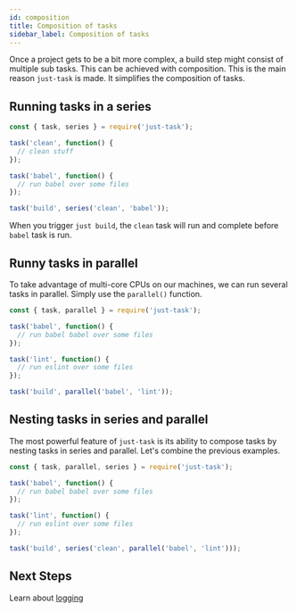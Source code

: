 ```yaml
---
id: composition
title: Composition of tasks
sidebar_label: Composition of tasks
---
```


Once a project gets to be a bit more complex, a build step might consist of multiple sub tasks. This can be achieved with composition. This is the main reason `just-task` is made. It simplifies the composition of tasks.

## Running tasks in a series

```js
const { task, series } = require('just-task');

task('clean', function() {
  // clean stuff
});

task('babel', function() {
  // run babel over some files
});

task('build', series('clean', 'babel'));
```

When you trigger `just build`, the `clean` task will run and complete before `babel` task is run.

## Runny tasks in parallel

To take advantage of multi-core CPUs on our machines, we can run several tasks in parallel. Simply use the `parallel()` function.

```js
const { task, parallel } = require('just-task');

task('babel', function() {
  // run babel babel over some files
});

task('lint', function() {
  // run eslint over some files
});

task('build', parallel('babel', 'lint'));
```

## Nesting tasks in series and parallel

The most powerful feature of `just-task` is its ability to compose tasks by nesting tasks in series and parallel. Let's combine the previous examples.

```js
const { task, parallel, series } = require('just-task');

task('babel', function() {
  // run babel babel over some files
});

task('lint', function() {
  // run eslint over some files
});

task('build', series('clean', parallel('babel', 'lint')));
```

## Next Steps

Learn about [logging](logging.md)
